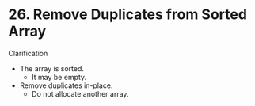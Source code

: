 # 26. Remove Duplicates from Sorted Array

Clarification

- The array is sorted.
  - It may be empty.
- Remove duplicates in-place.
  - Do not allocate another array.
